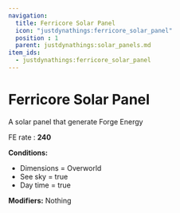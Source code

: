```yaml
---
navigation:
  title: Ferricore Solar Panel
  icon: "justdynathings:ferricore_solar_panel"
  position : 1
  parent: justdynathings:solar_panels.md
item_ids:
  - justdynathings:ferricore_solar_panel
---
```


# Ferricore Solar Panel

A solar panel that generate Forge Energy

FE rate : **240**

**Conditions:**
- Dimensions = Overworld
- See sky = true
- Day time = true

**Modifiers:**
Nothing

<BlockImage id="justdynathings:ferricore_solar_panel" scale="4.0"/>

<Recipe id="justdynathings:ferricore_solar_panel" />